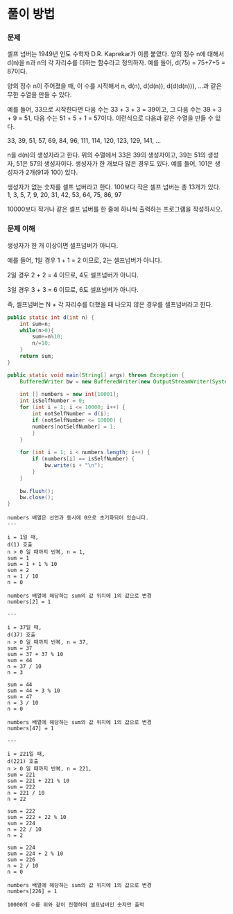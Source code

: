 # 풀이 방법

### 문제
셀프 넘버는 1949년 인도 수학자 D.R. Kaprekar가 이름 붙였다. 양의 정수 n에 대해서 d(n)을 n과 n의 각 자리수를 더하는 함수라고 정의하자. 예를 들어, d(75) = 75+7+5 = 87이다.

양의 정수 n이 주어졌을 때, 이 수를 시작해서 n, d(n), d(d(n)), d(d(d(n))), ...과 같은 무한 수열을 만들 수 있다.

예를 들어, 33으로 시작한다면 다음 수는 33 + 3 + 3 = 39이고, 그 다음 수는 39 + 3 + 9 = 51, 다음 수는 51 + 5 + 1 = 57이다. 이런식으로 다음과 같은 수열을 만들 수 있다.

33, 39, 51, 57, 69, 84, 96, 111, 114, 120, 123, 129, 141, ...

n을 d(n)의 생성자라고 한다. 위의 수열에서 33은 39의 생성자이고, 39는 51의 생성자, 51은 57의 생성자이다. 생성자가 한 개보다 많은 경우도 있다. 예를 들어, 101은 생성자가 2개(91과 100) 있다.

생성자가 없는 숫자를 셀프 넘버라고 한다. 100보다 작은 셀프 넘버는 총 13개가 있다. 1, 3, 5, 7, 9, 20, 31, 42, 53, 64, 75, 86, 97

10000보다 작거나 같은 셀프 넘버를 한 줄에 하나씩 출력하는 프로그램을 작성하시오.


### 문제 이해
생성자가 한 개 이상이면 셀프넘버가 아니다.

예를 들어, 1일 경우 1 + 1 = 2 이므로, 2는 셀프넘버가 아니다.

2일 경우 2 + 2 = 4 이므로, 4도 셀프넘버가 아니다.

3일 경우 3 + 3 = 6 이므로, 6도 셀프넘버가 아니다.

즉, 셀프넘버는 N + 각 자리수를 더했을 때 나오지 않은 경우를 셀프넘버라고 한다.


```java
public static int d(int n) {
    int sum=n;
    while(n>0){
        sum+=n%10;
        n/=10;
    }
    return sum;
}

public static void main(String[] args) throws Exception {
    BufferedWriter bw = new BufferedWriter(new OutputStreamWriter(System.out));
    
    int [] numbers = new int[10001];
    int isSelfNumber = 0;
    for (int i = 1; i <= 10000; i++) {
        int notSelfNumber = d(i);
        if (notSelfNumber <= 10000) {
        numbers[notSelfNumber] = 1;
        }
    }
    
    for (int i = 1; i < numbers.length; i++) {
        if (numbers[i] == isSelfNumber) {
            bw.write(i + "\n");
        }
    }
    
    bw.flush();
    bw.close();
}
```

```
numbers 배열은 선언과 동시에 0으로 초기화되어 있습니다.
---

i = 1일 때,
d(1) 호출
n > 0 일 때까지 반복, n = 1,
sum = 1
sum = 1 + 1 % 10
sum = 2
n = 1 / 10
n = 0

numbers 배열에 해당하는 sum의 값 위치에 1의 값으로 변경
numbers[2] = 1

---

i = 37일 때,
d(37) 호출
n > 0 일 때까지 반복, n = 37,
sum = 37
sum = 37 + 37 % 10
sum = 44
n = 37 / 10
n = 3

sum = 44
sum = 44 + 3 % 10
sum = 47
n = 3 / 10
n = 0

numbers 배열에 해당하는 sum의 값 위치에 1의 값으로 변경
numbers[47] = 1

---

i = 221일 때,
d(221) 호출
n > 0 일 때까지 반복, n = 221,
sum = 221
sum = 221 + 221 % 10
sum = 222
n = 221 / 10
n = 22

sum = 222
sum = 222 + 22 % 10
sum = 224
n = 22 / 10
n = 2

sum = 224
sum = 224 + 2 % 10
sum = 226
n = 2 / 10
n = 0

numbers 배열에 해당하는 sum의 값 위치에 1의 값으로 변경
numbers[226] = 1

10000의 수를 위와 같이 진행하여 셀프넘버인 숫자만 출력
```


 